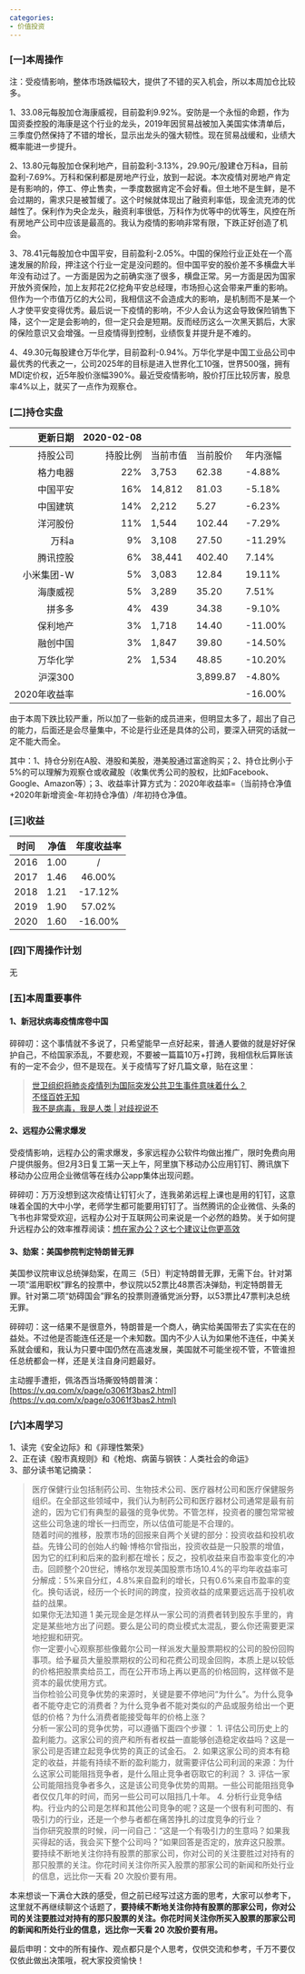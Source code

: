 ```yaml
---
categories:
- 价值投资
---
```


<a name="9nOqY"></a>
### [一]本周操作
注：受疫情影响，整体市场跌幅较大，提供了不错的买入机会，所以本周加仓比较多。

1、33.08元每股加仓海康威视，目前盈利9.92%。安防是一个永恒的命题，作为国资委控股的海康是这个行业的龙头，2019年因贸易战被加入美国实体清单后，三季度仍然保持了不错的增长，显示出龙头的强大韧性。现在贸易战缓和，业绩大概率能进一步提升。

2、13.80元每股加仓保利地产，目前盈利-3.13%，29.90元/股建仓万科a，目前盈利-7.69%。万科和保利都是房地产行业，放到一起说。本次疫情对房地产肯定是有影响的，停工、停止售卖，一季度数据肯定不会好看。但土地不是生鲜，是不会过期的，需求只是被暂缓了。这个时候就体现出了融资利率低，现金流充沛的优越性了。保利作为央企龙头，融资利率很低，万科作为优等中的优等生，风控在所有房地产公司中应该是最高的。我认为疫情的影响非常有限，下跌正好创造了机会。

3、78.41元每股加仓中国平安，目前盈利-2.05%。中国的保险行业正处在一个高速发展的阶段，押注这个行业一定是没问题的。但中国平安的股价差不多横盘大半年没有动过了。一方面是因为之前确实涨了很多，横盘正常。另一方面是因为国家开放外资保险，加上友邦花2亿挖角平安总经理，市场担心这会带来严重的影响。但作为一个市值万亿的大公司，我相信这不会造成大的影响，是机制而不是某一个人才使平安变得优秀。最后说一下疫情的影响，不少人会认为这会导致保险销售下降，这个一定是会影响的，但一定只会是短期。反而经历这么一次黑天鹅后，大家的保险意识又会增强。一旦疫情得到控制，业绩恢复并提升是不难的。

4、49.30元每股建仓万华化学，目前盈利-0.94%。万华化学是中国工业品公司中最优秀的代表之一，公司2025年的目标是进入世界化工10强，世界500强，拥有MDI定价权，近5年股价涨幅390%。最近受疫情影响，股价打压比较厉害，股息率4%以上，就买了一点作为观察仓。

<a name="FuhA2"></a>
### [二]持仓实盘

| 更新日期 | 2020-02-08 |  |  |  |
| ---: | ---: | --- | --- | --- |
| 持股公司 | 持股比例 | 当前市值 | 当前股价 | 年内涨幅 |
| 格力电器 | 22% | 3,753 | 62.38 | -4.88% |
| 中国平安 | 16% | 14,812 | 81.03 | -5.18% |
| 中国建筑 | 14% | 2,212 | 5.27 | -6.23% |
| 洋河股份 | 11% | 1,544 | 102.44 | -7.29% |
| 万科a | 9% | 3,108 | 27.50 | -11.29% |
| 腾讯控股 | 6% | 38,441 | 402.40 | 7.14% |
| 小米集团-W | 5% | 3,083 | 12.84 | 19.11% |
| 海康威视 | 5% | 3,289 | 35.20 | 7.51% |
| 拼多多 | 4% | 439 | 34.38 | -9.10% |
| 保利地产 | 3% | 1,718 | 14.40 | -11.00% |
| 融创中国 | 3% | 1,847 | 39.80 | -14.50% |
| 万华化学 | 2% | 1,534 | 48.85 | -10.20% |
| 沪深300 |  |  | 3,899.87 | -4.80% |
| 2020年收益率 |  |  |  | -16.00% |


由于本周下跌比较严重，所以加了一些新的成员进来，但明显太多了，超出了自己的能力，后面还是会尽量集中，不论是行业还是具体的公司，要深入研究的话就一定不能大而全。

其中：1、持仓分别在A股、港股和美股，港美股通过富途购买；2、持仓比例小于5%的可以理解为观察仓或收藏股（收集优秀公司的股权，比如Facebook、Google、Amazon等）；3、收益率计算方式为：2020年收益率=（当前持仓净值+2020年新增资金-年初持仓净值）/年初持仓净值。

<a name="YgBYh"></a>
### [三]收益
| 时间 | 净值 | 年度收益率 |
| :---: | :---: | :---: |
| 2016 | 1.00 | / |
| 2017 | 1.46 | 46.00% |
| 2018 | 1.21 | -17.12% |
| 2019 | 1.90 | 57.02% |
| 2020 | 1.60 | -16.00% |


<a name="PeIvS"></a>
### [四]下周操作计划
无

<a name="9i519"></a>
### [五]本周重要事件
<a name="gA5qx"></a>
#### 1、新冠状病毒疫情席卷中国
碎碎叨：这个事情就不多说了，只希望能早一点好起来，普通人要做的就是好好保护自己，不给国家添乱，不要悲观，不要被一篇篇10万+打跨，我相信秋后算账该有的一定不会少，但不是现在。关于疫情写了好几篇文章，贴在这里：

> [世卫组织将肺炎疫情列为国际突发公共卫生事件意味着什么？](https://mp.weixin.qq.com/s?__biz=MzA4NzYwOTYwNQ==&mid=2650992892&idx=1&sn=c7e85156ad4fc094b7c374668c2cf2ff&chksm=8bc08896bcb70180c589b442c0e0aa135b145a59a8b6b5ef43db32ab9bc48c5da5f7a8eb2d19&token=938643555&lang=zh_CN#rd)<br />
> [不怪百姓无知](https://mp.weixin.qq.com/s?__biz=MzA4NzYwOTYwNQ==&mid=2650992909&idx=1&sn=f89bf3f47c2d5a825a1f1c813dccd9a3&chksm=8bc08967bcb700715cc7ddb175a988c27b4de80b166453458a406f99e6b858a9d700e01f6c06&token=938643555&lang=zh_CN#rd)<br />
> [我不是病毒，我是人类 | 对歧视说不](https://mp.weixin.qq.com/s?__biz=MzA4NzYwOTYwNQ==&mid=2650992911&idx=1&sn=23e352833c3e2915ce9ffe12b413f66f&chksm=8bc08965bcb70073921f711077aa79434a58b44aa42c0a70961a46af63a3513b91becf4551ed&token=938643555&lang=zh_CN#rd)


<a name="lOJlE"></a>
#### 2、远程办公需求爆发
受疫情影响，远程办公的需求爆发，多家远程办公软件均做出推广，限时免费向用户提供服务。但2月3日复工第一天上午，阿里旗下移动办公应用钉钉、腾讯旗下移动办公应用企业微信等在线办公app集体出现问题。

碎碎叨：万万没想到这次疫情让钉钉火了，连我弟弟远程上课也是用的钉钉，这意味着全国的大中小学，老师学生都可能要用钉钉了。当然腾讯的企业微信、头条的飞书也非常受欢迎，远程办公对于互联网公司来说是一个必然的趋势。关于如何提升远程办公的效率推荐阅读：[想在家办公？这七个建议让你更高效](https://mp.weixin.qq.com/s/pr4hFUcf55TtEzu1vnXiIA)

<a name="WIzTU"></a>
#### 3、劾案：美国参院判定特朗普无罪
美国参议院审议总统弹劾案，在周三（5日）判定特朗普无罪，无需下台。针对第一项“滥用职权”罪名的投票中，参议院以52票比48票否决弹劾，判定特朗普无罪。针对第二项“妨碍国会”罪名的投票则遵循党派分野，以53票比47票判决总统无罪。

碎碎叨：这一结果不是很意外，特朗普是一个商人，确实给美国带去了实实在在的益处。不过他是否能连任还是一个未知数。国内不少人认为如果他不连任，中美关系就会缓和，我认为只要中国仍然在高速发展，美国就不可能坐视不管，不管谁担任总统都会一样，还是关注自身问题最好。

主动握手遭拒，佩洛西当场撕毁特朗普演：[https://v.qq.com/x/page/o3061f3bas2.html](https://v.qq.com/x/page/o3061f3bas2.html)

<a name="IPzLW"></a>
### [六]本周学习
1、读完《安全边际》和《非理性繁荣》<br />
2、正在读《股市真规则》和《枪炮、病菌与钢铁：人类社会的命运》<br />
3、部分读书笔记摘录：

> 医疗保健行业包括制药公司、生物技术公司、医疗器材公司和医疗保健服务组织。在全部这些领域中，我们认为制药公司和医疗器材公司通常是最有前途的，因为它们有典型的最强的竞争优势。不管怎样，投资者的腰包常常被这些公司急速的增长一扫而空，所以估值可能是不合理的。<br />
> 随着时间的推移，股票市场的回报来自两个关键的部分：投资收益和投机收益。先锋公司的创始人约翰·博格尔曾指出，投资收益是一只股票的增值，因为它的红利和后来的盈利都在增长；反之，投机收益来自市盈率变化的冲击。回顾整个20世纪，博格尔发现美国股票市场10.4%的平均年收益率可分解成：5%来自分红，4.8%来自盈利的增长，只有0.6%来自市盈率的变化。换句话说，经历一个长时间的跨度，投资收益的成果要远远高于投机收益的战果。<br />
>如果你无法知道 1 美元现金是怎样从一家公司的消费者转到股东手里的，肯定是某些地方出了问题。要么是公司的商业模式太混乱，要么你还需要更深地挖掘和研究。<br />
>你一定要小心观察那些像戴尔公司一样派发大量股票期权的公司的股份回购事项。给予雇员大量股票期权的公司和花费公司现金回购，本质上是以较低的价格把股票卖给员工，而在公开市场上再以更高的价格回购，这样做不是资本的最优使用方式。<br />
>当你检验公司竞争优势的来源时，关键是要不停地问“为什么”。为什么竞争者不能夺走它的消费者？为什么竞争者不能对类似的产品或服务给出一个更低的价格？为什么消费者能接受每年的价格上涨？<br />
>分析一家公司的竞争优势，可以遵循下面四个步骤： 1. 评估公司历史上的盈利能力。这家公司的资产和所有者权益一直能够创造稳定收益吗？这是一家公司是否建立起竞争优势的真正的试金石。 2. 如果这家公司的资本有稳定的收益，并能有持续不断的盈利能力，就需要评估公司利润的来源：为什么这家公司能阻挡竞争者，是什么阻止竞争者窃取它的利润？ 3. 评估一家公司能阻挡竞争者多久，这是该公司竞争优势的周期。一些公司能阻挡竞争者仅仅几年的时间，而另一些公司可以阻挡几十年。 4. 分析行业竞争结构。行业内的公司是怎样和其他公司竞争的呢？这是一个很有利可图的、有吸引力的行业，还是一个参与者都在痛苦挣扎的过度竞争的行业？<br />
>当你研究股票的时候，问一问自己：“这是一个有吸引力的生意吗？如果我买得起的话，我会买下整个公司吗？”如果回答是否定的，放弃这只股票。<br />
>要持续不断地关注你持有股票的那家公司，你对公司的关注要胜过对持有的那只股票的关注。你花时间关注你所买入股票的那家公司的新闻和所处行业的信息，远比你一天看 20 次股价要有用。

本来想谈一下满仓大跌的感受，但之前已经写过这方面的思考，大家可以参考下，这里就不再继续聊这个话题了，**要持续不断地关注你持有股票的那家公司，你对公司的关注要胜过对持有的那只股票的关注。你花时间关注你所买入股票的那家公司的新闻和所处行业的信息，远比你一天看 20 次股价要有用。**

最后申明：文中的所有操作、观点都只是个人思考，仅供交流和参考，千万不要仅仅依此做出决策哦，祝大家投资愉快！
